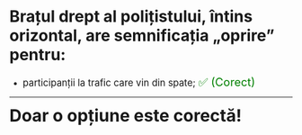# Brațul drept al polițistului, întins orizontal, are semnificația „oprire” pentru:

- <span style="font-size: larger;">participanții la trafic care vin din spate; <span style="color: green; font-size: larger;">✅ (Corect)</span></span>

---

<span style="font-size: 30px; font-weight: bold;">**Doar o opțiune este corectă!**</span>